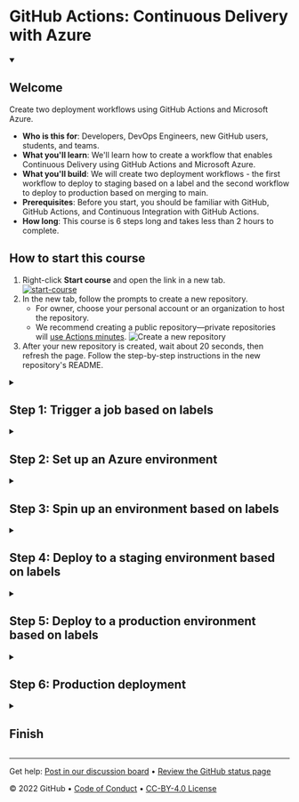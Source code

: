<!--
  <<< Author notes: Header of the course >>>
  Include a 1280x640 image, course title in sentence case, and a concise description in emphasis.
  In your repository settings: enable template repository, add your 1280x640 social image, auto delete head branches.
  Add your open source license, GitHub uses Creative Commons Attribution 4.0 International.
-->

# GitHub Actions: Continuous Delivery with Azure

<!--
  <<< Author notes: Start of the course >>>
  Include start button, a note about Actions minutes,
  and tell the learner why they should take the course.
  Each step should be wrapped in <details>/<summary>, with an `id` set.
  The start <details> should have `open` as well.
  Do not use quotes on the <details> tag attributes.
-->

<details id=0 open>
<summary><h2>Welcome</h2></summary>

Create two deployment workflows using GitHub Actions and Microsoft Azure.

- **Who is this for**: Developers, DevOps Engineers, new GitHub users, students, and teams.
- **What you'll learn**: We'll learn how to create a workflow that enables Continuous Delivery using GitHub Actions and Microsoft Azure.
- **What you'll build**: We will create two deployment workflows - the first workflow to deploy to staging based on a label and the second workflow to deploy to production based on merging to main.
- **Prerequisites**: Before you start, you should be familiar with GitHub, GitHub Actions, and Continuous Integration with GitHub Actions.
- **How long**: This course is 6 steps long and takes less than 2 hours to complete.

## How to start this course

1. Right-click **Start course** and open the link in a new tab.
   <br />[![start-course](https://user-images.githubusercontent.com/1221423/218596841-0645fe1a-4aaf-4f51-9ab3-8aa2d3fdd487.svg)](https://github.com/skills/continuous-delivery-azure/generate)
2. In the new tab, follow the prompts to create a new repository.
   - For owner, choose your personal account or an organization to host the repository.
   - We recommend creating a public repository—private repositories will [use Actions minutes](https://docs.github.com/en/billing/managing-billing-for-github-actions/about-billing-for-github-actions).
   ![Create a new repository](https://user-images.githubusercontent.com/1221423/218594143-e60462b6-9f2a-4fa3-80de-063ac5429aab.png)
3. After your new repository is created, wait about 20 seconds, then refresh the page. Follow the step-by-step instructions in the new repository's README.

</details>

<details id=1>
<summary><h2>Step 1: Trigger a job based on labels</h2></summary>

![Screen Shot 2022-06-07 at 4 01 43 PM](https://user-images.githubusercontent.com/6351798/172490466-00f27580-8906-471f-ae83-ef3b6370df7d.png)

A lot of things go into delivering "continuously". These things can range from culture and behavior to specific automation. In this exercise, we're going to focus on the  deployment part of our automation.

In a GitHub Actions workflow, the `on` step defines what causes the workflow to run. In this case, we want the workflow to run different tasks when specific labels are applied to a pull request.

We'll use labels as triggers for multiple tasks:
- When someone applies a "spin up environment" label to a pull request, that'll tell GitHub Actions that we'd like to set up our resources on an Azure environment.
- When someone applies a "stage" label to a pull request, that'll be our indicator that we'd like to deploy our application to a staging environment.
- When someone applies a "destroy environment" label to a pull request, we'll tear down any resources that are running on our Azure account.

### Activity 1: Configure `GITHUB_TOKEN` permissions
At the start of each workflow run, GitHub automatically creates a unique `GITHUB_TOKEN` secret to use in your workflow. We need to make sure this token has the permissions required for this course.

1. Open a new browser tab, and work on the steps in your second tab while you read the instructions in this tab.
1. Ensure that the `GITHUB_TOKEN` for this repository has **Allow GitHub Actions to create and approve pull requests** enabled under **Workflow permissions**. [Learn how](https://docs.github.com/en/actions/security-guides/automatic-token-authentication#modifying-the-permissions-for-the-github_token). This will allow GitHub Actions to merge pull requests as you move through the steps in this course.
1. Ensure that the `GITHUB_TOKEN` also has **Read and write permissions** enabled under **Workflow permissions**. This is required for your workflow to be able to upload your image to the container registry. 


### Activity 2: Configure a trigger based on labels
For now, we'll focus on staging. We'll spin up and destroy our environment in a later step.

1. Go to the **Actions** tab.
1. Click **New workflow**
1. Search for "simple workflow" and click **Configure**
1. Name your workflow `deploy-staging.yml`
1. Edit the contents of this file and remove all triggers and jobs.
1. Edit the contents of the file to add a conditional that filters the `build` job when there is a label present called **stage**. Your resulting file should look like this:
    ```yaml
    name: Stage the app

    on:
      pull_request:
        types: [labeled]

    jobs:
      build:
        runs-on: ubuntu-latest

        if: contains(github.event.pull_request.labels.*.name, 'stage')
    ```
7. Click **Start commit**, and choose to make a new branch named `staging-workflow`.
8. Click **Propose a new file**.
9. Click **Create pull request**.

> **Note**: Wait about 20 seconds then refresh this page for GitHub Actions to run before continuing to the next step.

</details>


<details id=2>
<summary><h2>Step 2: Set up an Azure environment</h2></summary>

### Nice work triggering a job on specific labels 

We won't be going into detail on the steps of this workflow, but it would be a good idea to become familiar with the actions we're using. They are:

- [`actions/checkout`](https://github.com/actions/checkout)
- [`actions/upload-artifact`](https://github.com/actions/upload-artifact)
- [`actions/download-artifact`](https://github.com/actions/download-artifact)
- [`docker/login-action`](https://github.com/docker/login-action)
- [`docker/build-push-action`](https://github.com/docker/build-push-action)
- [`azure/login`](https://github.com/Azure/login)
- [`azure/webapps-deploy`](https://github.com/Azure/webapps-deploy)

### Activity 1: Store your credentials in GitHub secrets and finish setting up your workflow

1. In a new tab, [create an Azure account](https://azure.microsoft.com/en-us/free/) if you don't already have one. If your Azure account is created through work, you may encounter issues accessing the necessary resources -- we recommend creating a new account for personal use and for this course.
    > **Note**: You may need a credit card to create an Azure account. If you're a student, you may also be able to take advantage of the [Student Developer Pack](https://education.github.com/pack) for access to Azure. If you'd like to continue with the course without an Azure account, Skills will still respond, but none of the deployments will work.
1. Create a [new subscription](https://docs.microsoft.com/en-us/azure/cost-management-billing/manage/create-subscription) in the Azure Portal.
    > **Note**: your subscription must be configured "Pay as you go" which will require you to enter billing information. This course will only use a few minutes from your free plan, but Azure requires the billing information.
1. Install [Azure CLI](https://docs.microsoft.com/en-us/cli/azure/install-azure-cli?view=azure-cli-latest) on your machine.
1. In your terminal, run:
    ```shell
    az login
    ```
1. Copy the value of the `id:` field to a safe place. We'll call this `AZURE_SUBSCRIPTION_ID`. Here's an example of what it looks like:
    ```shell
    [
    {
      "cloudName": "AzureCloud",
      "id": "f****a09-****-4d1c-98**-f**********c", # <-- Copy this id field
      "isDefault": true,
      "name": "some-subscription-name",
      "state": "Enabled",
      "tenantId": "********-a**c-44**-**25-62*******61",
      "user": {
        "name": "mdavis******@*********.com",
        "type": "user"
        }
      }
    ]
    ```
1. In your terminal, run the command below. 
    ```shell
    az ad sp create-for-rbac --name "GitHub-Actions" --role contributor \
                              --scopes /subscriptions/{subscription-id} \
                              --sdk-auth

    # Replace {subscription-id} with the same id stored in AZURE_SUBSCRIPTION_ID.
    ``` 
> **Note**: The `\` character works as a line break on Unix based systems.  If you are on a Windows based system the `\` character will cause this command to fail.  Place this command on a single line if you are using Windows.**                                                    
7. Copy the entire contents of the command's response, we'll call this `AZURE_CREDENTIALS`. Here's an example of what it looks like:
    ```shell
    {
      "clientId": "<GUID>",
      "clientSecret": "<GUID>",
      "subscriptionId": "<GUID>",
      "tenantId": "<GUID>",
      (...)
    }
    ```
8. Back on GitHub, click on this repository's **Secrets** in the Settings tab.
9. Click **New secret**
10. Name your new secret **AZURE_SUBSCRIPTION_ID** and paste the value from the `id:` field in the first command.
11. Click **Add secret**.
12. Click **New secret** again.
13. Name the second secret **AZURE_CREDENTIALS** and paste the entire contents from the second terminal command you entered.
14. Click **Add secret**
15. Back in your pull request, edit the `.github/workflows/deploy-staging.yml` file to use some new actions.

  <details>
  <summary> If you'd like to copy the full workflow file, it should look like this: </summary>

  ```yaml
  name: Deploy to staging

  on:
    pull_request:
      types: [labeled]

  env:
    IMAGE_REGISTRY_URL: ghcr.io
    ###############################################
    ### Replace <username> with GitHub username ###
    ###############################################
    DOCKER_IMAGE_NAME: <username>-azure-ttt
    AZURE_WEBAPP_NAME: <username>-ttt-app
    ###############################################

  jobs:
    build:
      if: contains(github.event.pull_request.labels.*.name, 'stage')

      runs-on: ubuntu-latest

      steps:
        - uses: actions/checkout@v3
        - name: npm install and build webpack
          run: |
            npm install
            npm run build
        - uses: actions/upload-artifact@v3
          with:
            name: webpack artifacts
            path: public/

    Build-Docker-Image:
      runs-on: ubuntu-latest
      needs: build
      name: Build image and store in GitHub Container Registry
      steps:
        - name: Checkout
          uses: actions/checkout@v3

        - name: Download built artifact
          uses: actions/download-artifact@v3
          with:
            name: webpack artifacts
            path: public

        - name: Log in to GHCR
          uses: docker/login-action@v2
          with:
            registry: ${{ env.IMAGE_REGISTRY_URL }}
            username: ${{ github.actor }}
            password: ${{ secrets.GITHUB_TOKEN }}

        - name: Extract metadata (tags, labels) for Docker
          id: meta
          uses: docker/metadata-action@v4
          with:
            images: ${{env.IMAGE_REGISTRY_URL}}/${{ github.repository }}/${{env.DOCKER_IMAGE_NAME}}
            tags: |
              type=sha,format=long,prefix=

        - name: Build and push Docker image
          uses: docker/build-push-action@v3
          with:
            context: .
            push: true
            tags: ${{ steps.meta.outputs.tags }}
            labels: ${{ steps.meta.outputs.labels }}

    Deploy-to-Azure:
      runs-on: ubuntu-latest
      needs: Build-Docker-Image
      name: Deploy app container to Azure
      steps:
        - name: "Login via Azure CLI"
          uses: azure/login@v1
          with:
            creds: ${{ secrets.AZURE_CREDENTIALS }}

        - uses: azure/docker-login@v1
          with:
            login-server: ${{env.IMAGE_REGISTRY_URL}}
            username: ${{ github.actor }}
            password: ${{ secrets.GITHUB_TOKEN }}

        - name: Deploy web app container
          uses: azure/webapps-deploy@v2
          with:
            app-name: ${{env.AZURE_WEBAPP_NAME}}
            images: ${{env.IMAGE_REGISTRY_URL}}/${{ github.repository }}/${{env.DOCKER_IMAGE_NAME}}:${{ github.sha }}

        - name: Azure logout via Azure CLI
          uses: azure/CLI@v1
          with:
            inlineScript: |
              az logout
              az cache purge
              az account clear
  ```
  </details>

16. Click **Start commit** and commit to the `staging-workflow` branch.

> **Note**: Wait about 20 seconds then refresh this page for GitHub Actions to run before continuing to the next step.

</details>


<details id=3>
<summary><h2>Step 3: Spin up an environment based on labels</h2></summary>

### Nicely done! 

GitHub Actions is cloud agnostic, so any cloud will work. We'll show how to deploy to Azure in this course.

**What are _Azure resources_?** In Azure, a resource is an entity managed by Azure. We'll use the following Azure resources in this course:
- A [web app](https://docs.microsoft.com/en-us/azure/app-service/overview) is how we'll be deploying our application to Azure.
- A [resource group](https://docs.microsoft.com/en-us/azure/azure-resource-manager/management/overview#resource-groups) is a collection of resources, like web apps and virtual machines (VMs).
- An [App Service plan](https://docs.microsoft.com/en-us/azure/app-service/overview-hosting-plans) is what runs our web app and manages the billing (our app should run for free).

Through the power of GitHub Actions, we can create, configure, and destroy these resources through our workflow files.

### Activity 1: Set up a personal access token (PAT)
Personal access tokens (PATs) are an alternative to using passwords for authentication to GitHub. We will use a PAT to allow your web app to pull the container image after your workflow pushes a newly built image to the registry.

1. Open a new browser tab, and work on the steps in your second tab while you read the instructions in this tab.
2. Create a personal access token with the `repo` and `read:packages` scopes. For more information, see ["Creating a personal access token."](https://docs.github.com/en/authentication/keeping-your-account-and-data-secure/creating-a-personal-access-token)
3. Once you have generated the token we will need to store it in a secret so that it can be used within a workflow. Create a new repository secret named `CR_PAT` and paste the PAT token in as the value.
4. With this done we can move on to setting up our workflow.


**Configuring your Azure environment**

To deploy successfully to our Azure environment:

1. Create a new branch called `azure-configuration` by clicking on the branch dropdown on the top, left hand corner of the `Code` tab on your repository page. 
2. Once you're in the new `azure-configuration` branch, go into the `.github/workflows` directory and create a new file titled `spinup-destroy.yml`. 

  <details>
  <summary>Copy and paste the following into this new file:</summary>

  ```yaml
  name: Configure Azure environment

  on:
    pull_request:
      types: [labeled]

  env:
    IMAGE_REGISTRY_URL: ghcr.io
    AZURE_RESOURCE_GROUP: cd-with-actions
    AZURE_APP_PLAN: actions-ttt-deployment
    AZURE_LOCATION: '"Central US"'
    ###############################################
    ### Replace <username> with GitHub username ###
    ###############################################
    AZURE_WEBAPP_NAME: <username>-ttt-app

  jobs:
    setup-up-azure-resources:
      runs-on: ubuntu-latest
      if: contains(github.event.pull_request.labels.*.name, 'spin up environment')
      steps:
        - name: Checkout repository
          uses: actions/checkout@v3

        - name: Azure login
          uses: azure/login@v1
          with:
            creds: ${{ secrets.AZURE_CREDENTIALS }}

        - name: Create Azure resource group
          if: success()
          run: |
            az group create --location ${{env.AZURE_LOCATION}} --name ${{env.AZURE_RESOURCE_GROUP}} --subscription ${{secrets.AZURE_SUBSCRIPTION_ID}}

        - name: Create Azure app service plan
          if: success()
          run: |
            az appservice plan create --resource-group ${{env.AZURE_RESOURCE_GROUP}} --name ${{env.AZURE_APP_PLAN}} --is-linux --sku F1 --subscription ${{secrets.AZURE_SUBSCRIPTION_ID}}

        - name: Create webapp resource
          if: success()
          run: |
            az webapp create --resource-group ${{ env.AZURE_RESOURCE_GROUP }} --plan ${{ env.AZURE_APP_PLAN }} --name ${{ env.AZURE_WEBAPP_NAME }}  --deployment-container-image-name nginx --subscription ${{secrets.AZURE_SUBSCRIPTION_ID}}

        - name: Configure webapp to use GHCR
          if: success()
          run: |
            az webapp config container set --docker-custom-image-name nginx --docker-registry-server-password ${{secrets.CR_PAT}} --docker-registry-server-url https://${{env.IMAGE_REGISTRY_URL}} --docker-registry-server-user ${{github.actor}} --name ${{ env.AZURE_WEBAPP_NAME }} --resource-group ${{ env.AZURE_RESOURCE_GROUP }} --subscription ${{secrets.AZURE_SUBSCRIPTION_ID}}

    destroy-azure-resources:
      runs-on: ubuntu-latest

      if: contains(github.event.pull_request.labels.*.name, 'destroy environment')

      steps:
        - name: Checkout repository
          uses: actions/checkout@v3

        - name: Azure login
          uses: azure/login@v1
          with:
            creds: ${{ secrets.AZURE_CREDENTIALS }}

        - name: Destroy Azure environment
          if: success()
          run: |
            az group delete --name ${{env.AZURE_RESOURCE_GROUP}} --subscription ${{secrets.AZURE_SUBSCRIPTION_ID}} --yes

        - name: Azure logout via Azure CLI
          uses: azure/CLI@v1
          with:
            inlineScript: |
              az logout
              az cache purge
              az account clear
  ```
  </details>

3. Click `Commit directly to the azure-configuration branch.` and go to the Pull requests tab of the repository. 
4. Compare between the `main` and `azure-configuration` branches, respectively, and click `Create pull request`. 
5. Set the title of the Pull request to: `Added spinup-destroy.yml workflow` and click `Create pull request`. 

We will cover the key functionality below and then put the workflow to use by applying a label to the pull request.

This new workflow has two jobs:
1. **Set up Azure resources** will run if the pull request contains a label with the name "spin up environment".
2. **Destroy Azure resources** will run if the pull request contains a label with the name "destroy environment".

In addition to each job, there's a few global environment variables:
- `AZURE_RESOURCE_GROUP`, `AZURE_APP_PLAN`, and `AZURE_WEBAPP_NAME` are names for our resource group, app service plan, and web app, respectively, which we'll reference over multiple steps and workflows
- `AZURE_LOCATION` lets us specify the [region](https://azure.microsoft.com/en-us/global-infrastructure/regions/) for the data centers, where our app will ultimately be deployed.

**Setting up Azure resources**

The first job sets up the Azure resources as follows:
1. Logs into your Azure account with the [`azure/login`](https://github.com/Azure/login) action. The `AZURE_CREDENTIALS` secret you created earlier is used for authentication.
1. Creates an [Azure resource group](https://docs.microsoft.com/en-us/azure/azure-resource-manager/management/overview#resource-groups) by running [`az group create`](https://docs.microsoft.com/en-us/cli/azure/group?view=azure-cli-latest#az-group-create) on the Azure CLI, which is [pre-installed on the GitHub-hosted runner](https://help.github.com/en/actions/reference/software-installed-on-github-hosted-runners).
1. Creates an [App Service plan](https://docs.microsoft.com/en-us/azure/app-service/overview-hosting-plans) by running  [`az appservice plan create`](https://docs.microsoft.com/en-us/cli/azure/appservice/plan?view=azure-cli-latest#az-appservice-plan-create) on the Azure CLI.
1. Creates a [web app](https://docs.microsoft.com/en-us/azure/app-service/overview) by running [`az webapp create`](https://docs.microsoft.com/en-us/cli/azure/webapp?view=azure-cli-latest#az-webapp-create) on the Azure CLI.
1. Configures the newly created web app to use [GitHub Packages](https://help.github.com/en/packages/publishing-and-managing-packages/about-github-packages) by using [`az webapp config`](https://docs.microsoft.com/en-us/cli/azure/webapp/config?view=azure-cli-latest) on the Azure CLI. Azure can be configured to use its own [Azure Container Registry](https://docs.microsoft.com/en-us/azure/container-registry/), [DockerHub](https://docs.docker.com/docker-hub/), or a custom (private) registry. In this case, we'll configure GitHub Packages as a custom registry.

**Destroying Azure resources**

The second job destroys Azure resources so that you do not use your free minutes or incur billing. The job works as follows:
1. Logs into your Azure account with the [`azure/login`](https://github.com/Azure/login) action. The `AZURE_CREDENTIALS` secret you created earlier is used for authentication.
1. Deletes the resource group we created earlier using [`az group delete`](https://docs.microsoft.com/en-us/cli/azure/group?view=azure-cli-latest#az-group-delete) on the Azure CLI.

### Activity 2: Apply labels to create resources

1. Edit the `spinup-destroy.yml` file in your open pull request and replace any `<username>` placeholders with your GitHub username. Commit this change directly to the `azure-configuration` branch.
1. Apply the **spin up environment** label to your open pull request
1. Wait for the GitHub Actions workflow to run and spin up your Azure environment. You can follow along in the Actions tab or in the pull request merge box.
1. Once the workflow succeeds, refresh this page for the next step.

</details>

<details id=4>
<summary><h2>Step 4: Deploy to a staging environment based on labels</h2></summary>

### Nicely done, you used a workflow to spin up your Azure environment  

Now that the proper configuration and workflow files are present, let's test our actions! In this step, there's a small change to the game. Once you add the appropriate label to your pull request, you should be able to see the deployment!

1. Create a new branch named `staging-test` from `main` using the same steps as you did for the previous `azure-configuration` branch. 
1. Edit the `.github/workflows/deploy-staging.yml` file, and replace every `<username>` with your GitHub username. 
1. Commit that change to the new `staging-test` branch.
1. Go to the Pull requests tab and there should be a yellow banner to `Compare & pull request`. Once the pull request is opened up, click `Create pull request`. 

### Activity 1: Add the proper label to your pull request

1. Ensure that the `GITHUB_TOKEN` for this repository has read and write permissions under **Workflow permissions**. [Learn more](https://docs.github.com/en/actions/security-guides/automatic-token-authentication#modifying-the-permissions-for-the-github_token). This is required for your workflow to be able to upload your image to the container registry.
1. Apply the **stage** label to your open pull request
1. Wait for the GitHub Actions workflow to run and deploy the application to your Azure environment. You can follow along in the Actions tab or in the pull request merge box.

  The deployment may take a few moments but you've done the right thing. Once the deployment is successful, you'll see green check marks for each run, and you'll see a URL for your deployment.
1. Once the workflow has completed, refresh this page for the next step.

</details>

<details id=5>
<summary><h2>Step 5: Deploy to a production environment based on labels</h2></summary>

### Nicely done

As we've done before, create a new branch called `production-deployment-workflow` from `main`. In the `.github/workflows` directory, add a new file titled `deploy-prod.yml`. This new workflow deals specifically with commits to `main` and handles deployments to `prod`.

**Continuous delivery** (CD) is a concept that contains many behaviors and other, more specific concepts. One of those concepts is **test in production**. That can mean different things to different projects and different companies, and isn't a strict rule that says you are or aren't "doing CD".

In our case, we can match our production environment to be exactly like our staging environment. This minimizes opportunities for surprises once we deploy to production.

### Activity 1: Add triggers to production deployment workflow

Copy and paste the following to your file, and replace any `<username>` placeholders with your GitHub username. Note that not much has changed from our staging workflow, except for our trigger, and that we won't be filtering by labels.

  ```yaml
  name: Production deployment

  on:
    push:
      branches:
        - main

  env:
    IMAGE_REGISTRY_URL: ghcr.io
    ###############################################
    ### Replace <username> with GitHub username ###
    ###############################################
    DOCKER_IMAGE_NAME: <username>-azure-ttt
    AZURE_WEBAPP_NAME: <username>-ttt-app
    ###############################################

  jobs:
    build:
      runs-on: ubuntu-latest

      steps:
        - uses: actions/checkout@v3
        - name: npm install and build webpack
          run: |
            npm install
            npm run build
        - uses: actions/upload-artifact@v3
          with:
            name: webpack artifacts
            path: public/

    Build-Docker-Image:
      runs-on: ubuntu-latest
      needs: build
      name: Build image and store in GitHub Container Registry
      steps:
        - name: Checkout
          uses: actions/checkout@v3

        - name: Download built artifact
          uses: actions/download-artifact@v3
          with:
            name: webpack artifacts
            path: public

        - name: Log in to GHCR
          uses: docker/login-action@v2
          with:
            registry: ${{ env.IMAGE_REGISTRY_URL }}
            username: ${{ github.actor }}
            password: ${{ secrets.GITHUB_TOKEN }}

        - name: Extract metadata (tags, labels) for Docker
          id: meta
          uses: docker/metadata-action@v4
          with:
            images: ${{env.IMAGE_REGISTRY_URL}}/${{ github.repository }}/${{env.DOCKER_IMAGE_NAME}}
            tags: |
              type=sha,format=long,prefix=

        - name: Build and push Docker image
          uses: docker/build-push-action@v3
          with:
            context: .
            push: true
            tags: ${{ steps.meta.outputs.tags }}
            labels: ${{ steps.meta.outputs.labels }}

    Deploy-to-Azure:
      runs-on: ubuntu-latest
      needs: Build-Docker-Image
      name: Deploy app container to Azure
      steps:
        - name: "Login via Azure CLI"
          uses: azure/login@v1
          with:
            creds: ${{ secrets.AZURE_CREDENTIALS }}

        - uses: azure/docker-login@v1
          with:
            login-server: ${{env.IMAGE_REGISTRY_URL}}
            username: ${{ github.actor }}
            password: ${{ secrets.GITHUB_TOKEN }}

        - name: Deploy web app container
          uses: azure/webapps-deploy@v2
          with:
            app-name: ${{env.AZURE_WEBAPP_NAME}}
            images: ${{env.IMAGE_REGISTRY_URL}}/${{ github.repository }}/${{env.DOCKER_IMAGE_NAME}}:${{github.sha}}

        - name: Azure logout via Azure CLI
          uses: azure/CLI@v1
          with:
            inlineScript: |
              az logout
              az cache purge
              az account clear
  ```

1. Commit your changes to the `production-deployment-workflow` branch.

Great! The syntax you used tells GitHub Actions to only run that workflow when a commit is made to the main branch. Now we can put this workflow into action to deploy to production!

### Activity 2: Merge your pull request
1. You can now [merge](https://docs.github.com/en/get-started/quickstart/github-glossary#merge) your pull request!
1. Click **Merge pull request** and leave this tab open as we will be applying a label to the closed pull request in the next step.
1. Now we just have to wait for the package to be published to GitHub Container Registry and the deployment to occur. When the workflow is finished running, refresh this page for the next step.


</details>

<details id=6>
<summary><h2>Step 6: Production deployment</h2></summary>

### Nice work!
Great work, you've done it! You should be able to see your container image in the **Packages** section of your account and you can get the deployment URL in the Actions log, just like the staging URL.

### The cloud environment
Throughout the course you've spun up resources that, if left unattended, could incur billing or consume your free minutes from the cloud provider. Once you have verified your application in production, let's tear down those environments so that you can keep your minutes for more learning!

### Activity 1: Destroy any running resources so you don't incur charges

1. Apply the **destroy environment** label to your merged `production-deployment-workflow` pull request. If you have already closed the tab with your pull request, you can open it again by clicking **Pull requests** and then clicking the **Closed** filter to view merged pull requests.

  Now that you've applied the proper label, let's wait for the GitHub Actions workflow to complete. When it's finished, you can confirm that your environment has been destroyed by visiting your app's URL, or by logging into the Azure portal to see it is not running.

1. Wait about 20 seconds then refresh this page for the next step.

</details>

<!--
  <<< Author notes: Finish >>>
  Review what we learned, ask for feedback, provide next steps.
-->

<details id=X>
<summary><h2>Finish</h2></summary>

### Congratulations, you've completed this course!

Here's a recap of all the tasks you've accomplished in your repository:

- Trigger a job based on labels
- Set up the Azure environment
- Spin up environment based on labels
- Deploy to a staging environment based on labels
- Deploy to a production environment based on labels
- Destroy environment based on labels

### What's next?

- [We'd love to hear what you thought of this course](TBD-feedback-link).
- [Take another GitHub Skills Course](https://github.com/skills).
- [Read the GitHub Getting Started docs](https://docs.github.com/en/get-started).
- To find projects to contribute to, check out [GitHub Explore](https://github.com/explore).

</details>

<!--
  <<< Author notes: Footer >>>
  Add a link to get support, GitHub status page, code of conduct, license link.
-->

---
Get help: [Post in our discussion board](https://github.com/skills/.github/discussions) &bull; [Review the GitHub status page](https://www.githubstatus.com/)

&copy; 2022 GitHub &bull; [Code of Conduct](https://www.contributor-covenant.org/version/2/1/code_of_conduct/code_of_conduct.md) &bull; [CC-BY-4.0 License](https://creativecommons.org/licenses/by/4.0/legalcode)
